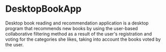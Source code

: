 # DesktopBookApp
Desktop book reading and recommendation application is a desktop program that recommends new books by using the user-based collaborative filtering method as a result of the user's registration and voting for the categories she likes, taking into account the books voted by the user.
